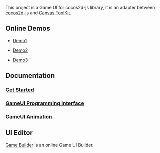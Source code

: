 This project is a Game UI for cocos2d-js library, it is an adapter between [cocos2d-js](http://www.cocos2d-x.org/wiki/Cocos2d-JS) and [Canvas ToolKit](https://github.com/drawapp8/cantk).

Online Demos
--------------------

* [Demo1](http://gameui.duapp.com/cocos2djs/demo1/)

* [Demo2](http://gameui.duapp.com/cocos2djs/demo2/)

* [Demo3](http://gameui.duapp.com/cocos2djs/demo3/)

Documentation
--------------------
### [Get Started](https://github.com/drawapp8/gameui-for-cocos2d-js/wiki/GetStarted)

### [GameUI Programming Interface](https://github.com/drawapp8/gameui-common/wiki/GameUI-Programming-Interface)

### [GameUI Animation](https://github.com/drawapp8/gameui-common/wiki/GameUI-Animation)


UI Editor
--------------------

[Game Builder](http://gamebuilder.duapp.com/appedit.php) is an online Game UI Builder.

